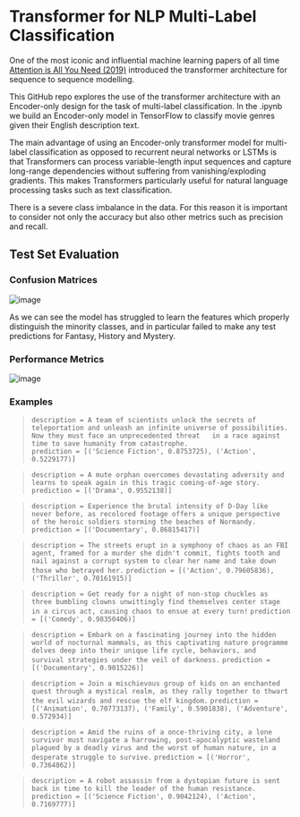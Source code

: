 # Transformer for NLP Multi-Label Classification
One of the most iconic and influential machine learning papers of all time [Attention is All You Need (2019)](https://arxiv.org/abs/1706.03762) introduced the transformer architecture for sequence to sequence modelling.

This GitHub repo explores the use of the transformer architecture with an Encoder-only design for the task of multi-label classification. In the .ipynb we build an Encoder-only model in TensorFlow to classify movie genres given their English description text. 

The main advantage of using an Encoder-only transformer model for multi-label classification as opposed to recurrent neural networks or LSTMs is that Transformers can process variable-length input sequences and capture long-range dependencies without suffering from vanishing/exploding gradients. This makes Transformers particularly useful for natural language processing tasks such as text classification. 

There is a severe class imbalance in the data. For this reason it is important to consider not only the accuracy but also other metrics such as precision and recall. 


## Test Set Evaluation

### Confusion Matrices
![image](https://user-images.githubusercontent.com/79708390/233810521-e88918da-0e73-4f47-85f5-0fc9f2760cf4.png)

As we can see the model has struggled to learn the features which properly distinguish the minority classes, and in particular failed to make any test predictions for Fantasy, History and Mystery. 

### Performance Metrics
![image](https://user-images.githubusercontent.com/79708390/233810513-96aad71a-193a-4eb7-8ee7-259a939e3fa0.png)


### Examples

> `description = A team of scientists unlock the secrets of teleportation and unleash an infinite universe of possibilities. Now they must face an unprecedented threat   in a race against time to save humanity from catastrophe.`        
    `prediction = [('Science Fiction', 0.8753725), ('Action', 0.5229177)]` 


> `description = A mute orphan overcomes devastating adversity and learns to speak again in this tragic coming-of-age story.` 
    `prediction = [('Drama', 0.9552138)]`


>`description = Experience the brutal intensity of D-Day like never before, as recolored footage offers a unique perspective of the heroic soldiers storming the beaches of Normandy.` 
    `prediction = [('Documentary', 0.86815417)]` 


>`description = The streets erupt in a symphony of chaos as an FBI agent, framed for a murder she didn't commit, fights tooth and nail against a corrupt system to clear her name and take down those who betrayed her.` 
    `prediction = [('Action', 0.79605836), ('Thriller', 0.70161915)]` 


>`description = Get ready for a night of non-stop chuckles as three bumbling clowns unwittingly find themselves center stage in a circus act, causing chaos to ensue at every turn!` 
    `prediction = [('Comedy', 0.98350406)]` 


>`description = Embark on a fascinating journey into the hidden world of nocturnal mammals, as this captivating nature programme delves deep into their unique life cycle, behaviors, and survival strategies under the veil of darkness.`
    `prediction = [('Documentary', 0.9015226)]` 


>`description = Join a mischievous group of kids on an enchanted quest through a mystical realm, as they rally together to thwart the evil wizards and rescue the elf kingdom.`
    `prediction = [('Animation', 0.70773137), ('Family', 0.5901838), ('Adventure', 0.572934)]`


>`description = Amid the ruins of a once-thriving city, a lone survivor must navigate a harrowing, post-apocalyptic wasteland plagued by a deadly virus and the worst of human nature, in a desperate struggle to survive.`
    `prediction = [('Horror', 0.7364862)]`


>`description = A robot assassin from a dystopian future is sent back in time to kill the leader of the human resistance.`
    `prediction = [('Science Fiction', 0.9042124), ('Action', 0.7169777)]` 
